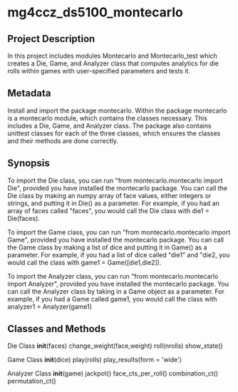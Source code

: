 # mg4ccz_ds5100_montecarlo

## Project Description

In this project includes modules Montecarlo and Montecarlo_test which creates a Die, Game, and Analyzer class that computes analytics for die rolls within games with user-specified parameters and tests it.


## Metadata

Install and import the package montecarlo. Within the package montecarlo is a montecarlo module, which contains the classes necessary. This includes a Die, Game, and Analyzer class. The package also contains unittest classes for each of the three classes, which ensures the classes and their methods are done correctly.


## Synopsis

To import the Die class, you can run "from montecarlo.montecarlo import Die", provided you have installed the montecarlo package. You can call the Die class by making an numpy array of face values, either integers or strings, and putting it in Die() as a parameter. For example, if you had an array of faces called "faces", you would call the Die class with die1 = Die(faces). 

To import the Game class, you can run "from montecarlo.montecarlo import Game", provided you have installed the montecarlo package. You can call the Game class by making a list of dice and putting it in Game() as a parameter. For example, if you had a list of dice called "die1" and "die2, you would call the class with game1 = Game([die1,die2]).

To import the Analyzer class, you can run "from montecarlo.montecarlo import Analyzer", provided you have installed the montecarlo package. You can call the Analyzer class by taking in a Game object as a parameter. For example, if you had a Game called game1, you would call the class with analyzer1 = Analyzer(game1)


## Classes and Methods

Die Class
    __init__(faces)
    change_weight(face,weight)
    roll(nrolls)
    show_state()

Game Class
    __init__(dice)
    play(rolls)
    play_results(form = 'wide')

Analyzer Class
    __init__(game)
    jackpot()
    face_cts_per_roll()
    combination_ct()
    permutation_ct()